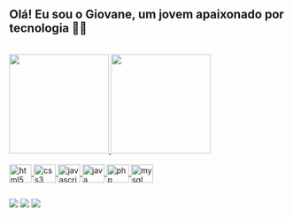 ## Olá! Eu sou o Giovane, um jovem apaixonado por tecnologia 👨‍💻

<br>

<div>
    <a href="https://github.com/Giov4ne">
    <img height="180em" src="https://github-readme-stats.vercel.app/api?username=Giov4ne&show_icons=true&theme=radical">
    <img height="180em" src="https://github-readme-stats.vercel.app/api/top-langs/?username=Giov4ne&layout=compact&theme=radical">
</div>
    
<br>

<div style="display: inline_block">
    <img align="center" alt="html5" height="33" width="40" src="https://cdn.jsdelivr.net/gh/devicons/devicon/icons/html5/html5-plain.svg">
    <img align="center" alt="css3" height="33" width="40" src="https://cdn.jsdelivr.net/gh/devicons/devicon/icons/css3/css3-plain.svg">
    <img align="center" alt="javascript" height="33" width="40" src="https://cdn.jsdelivr.net/gh/devicons/devicon/icons/javascript/javascript-plain.svg">
    <img align="center" alt="java" height="33" width="40" src="https://cdn.jsdelivr.net/gh/devicons/devicon/icons/java/java-original.svg">
    <img align="center" alt="php" height="33" width="40" src="https://cdn.jsdelivr.net/gh/devicons/devicon/icons/php/php-plain.svg">
    <img align="center" alt="mysql" height="33" width="40" src="https://cdn.jsdelivr.net/gh/devicons/devicon/icons/mysql/mysql-original.svg">
</div>

##

<div>
    <a href="https://www.instagram.com/__giovane__/" target="_blank"><img src="https://img.shields.io/badge/Instagram-E4405F?style=for-the-badge&logo=instagram&logoColor=white" target="_blank"></a>
    <a href="https://www.linkedin.com/in/giovane-william-budal/" target="_blank"><img src="https://img.shields.io/badge/LinkedIn-0077B5?style=for-the-badge&logo=linkedin&logoColor=white" target="_blank"></a>
    <a href="mailto:giovanewbudal@gmail.com" target="_blank"><img src="https://img.shields.io/badge/Gmail-D14836?style=for-the-badge&logo=gmail&logoColor=white" target="_blank"></a>
</div>
